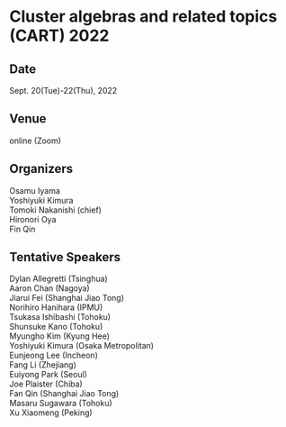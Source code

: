 # Cluster algebras and related topics (CART) 2022

## Date
Sept. 20(Tue)-22(Thu), 2022

## Venue
online (Zoom)

## Organizers
Osamu Iyama  
Yoshiyuki Kimura  
Tomoki Nakanishi (chief)  
Hironori Oya  
Fin Qin

## Tentative Speakers
Dylan Allegretti (Tsinghua)  
Aaron Chan (Nagoya)  
Jiarui Fei (Shanghai Jiao Tong)  
Norihiro Hanihara (IPMU)  
Tsukasa Ishibashi (Tohoku)  
Shunsuke Kano (Tohoku)  
Myungho Kim (Kyung Hee)  
Yoshiyuki Kimura (Osaka Metropolitan)  
Eunjeong Lee (Incheon)  
Fang Li (Zhejiang)  
Euiyong Park (Seoul)  
Joe Plaister (Chiba)  
Fan Qin (Shanghai Jiao Tong)  
Masaru Sugawara (Tohoku)  
Xu Xiaomeng (Peking)
